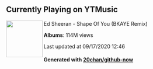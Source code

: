 ## Currently Playing on YTMusic

[<img align="left" width="100" src="https://i.ytimg.com/vi/qK_NeRZOdq4/sddefault.jpg?sqp=-oaymwEWCJADEOEBIAQqCghqEJQEGHgg6AJIWg&rs">](https://music.youtube.com/channel/UClmXPfaYhXOYsNn_QUyheWQ)

Ed Sheeran - Shape Of You (BKAYE Remix)

**Albums**: 114M views

Last updated at 09/17/2020 12:46

#### Generated with [20chan/github-now](https://github.com/20chan/github-now)


<!--
**20chan/20chan** is a ✨ _special_ ✨ repository because its `README.md` (this file) appears on your GitHub profile.

Here are some ideas to get you started:

- 🔭 I’m currently working on ...
- 🌱 I’m currently learning ...
- 👯 I’m looking to collaborate on ...
- 🤔 I’m looking for help with ...
- 💬 Ask me about ...
- 📫 How to reach me: ...
- 😄 Pronouns: ...
- ⚡ Fun fact: ...
-->
